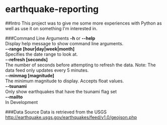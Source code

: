 # earthquake-reporting
##Intro
This project was to give me some more experiences with Python as well as use it on something I'm interested in.



###Command Line Arguments
**-h** or **--help**  
      Display help message to show command line arguments.  
**--range [hour|day|week|month]**  
      Specifies the date range to look at.  
**--refresh [seconds]**  
      The number of seconds before attempting to refresh the data. Note: The data feed only updates every 5 minutes.  
**--minmag [magnitude]**  
      The minimum magnitude to display. Accepts float values.  
**--tsunami**  
      Only show earthquakes that have the tsunami flag set  
**--mailto**  
      In Development  
      
###Data Source
Data is retrieved from the USGS <http://earthquake.usgs.gov/earthquakes/feed/v1.0/geojson.php>
